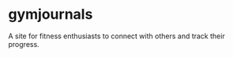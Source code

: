 gymjournals
===========

A site for fitness enthusiasts to connect with others and track their progress.
